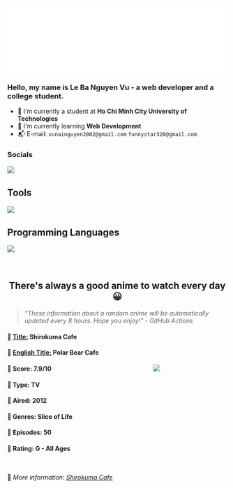 
<img src="svg/nai.svg" />

<br />

<h3>Hello, my name is <strong>Le Ba Nguyen Vu</strong> - a web developer and a college student.</h3>

- 🏫 I'm currently a student at **Ho Chi Minh City University of Technologies**
- 👀 I'm currently learning **Web Development**
- 📬 E-mail: `vunainguyen2002@gmail.com` `funnystar320@gmail.com`


<h3>Socials</h3>
<a target="_blank" href="https://instagram.com/vu.le1352"><img src="https://img.shields.io/badge/Instagram-%23E4405F.svg?style=for-the-badge&logo=Instagram&logoColor=white" /></a>

<p>
  <h2>Tools</h2>
  <a href="https://skillicons.dev">
    <img src="https://skillicons.dev/icons?i=git,dotnet,mongodb,express,react,nodejs,bootstrap,tailwind,laravel,docker&theme=dark" />
  </a>

  <br />

  <h2>Programming Languages</h2>

  <a href="https://skillicons.dev">
    <img src="https://skillicons.dev/icons?i=javascript,typescript,html,css,cs,php&theme=dark" />
  </a>
</p>

<br />

<h2 align="center">There's always a good anime to watch every day 😀</h2>

<blockquote>
<i>
<q>These information about a random anime will be automatically updated every 8 hours. Hope you enjoy!</q> - GitHub Actions
</i>
</blockquote>

<h4>
  <strong>🥭 <u>Title:</u></strong> Shirokuma Cafe
</h4>

<h4>🌿 <u>English Title:</u> Polar Bear Cafe</h4>

<img align="right" width="170" src=https://cdn.myanimelist.net/images/anime/6/75649.jpg />

<h4>🌱 Score: 7.9/10</h4>

<h4>🌲 Type: TV</h4>

<h4>🌴 Aired: 2012</h4>

<h4>🌵 Genres: Slice of Life</h4>

<h4>🥑 Episodes: 50</h4>

<h4>🍏 Rating: G - All Ages</h4>

<br />

🍂 *More information: [Shirokuma Cafe](https://myanimelist.net/anime/12815/Shirokuma_Cafe)*
    